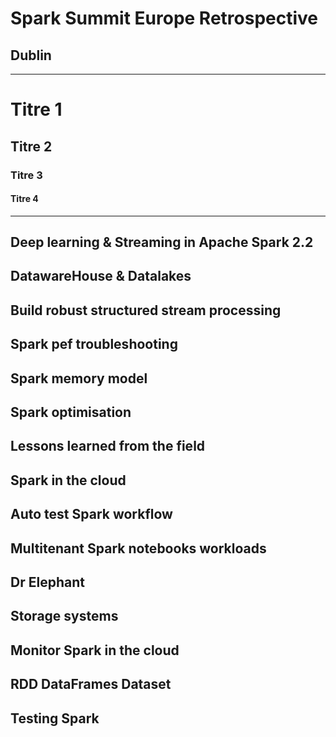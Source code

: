 # Spark Summit Europe Retrospective
## Dublin
---
# Titre 1
## Titre 2
### Titre 3
#### Titre 4
---
Deep learning & Streaming in Apache Spark 2.2
---
DatawareHouse & Datalakes
---
Build robust structured stream processing
---
Spark pef troubleshooting
---
Spark memory model
---
Spark optimisation
---
Lessons learned from the field
---
Spark in the cloud
---
Auto test Spark workflow
---
Multitenant Spark notebooks workloads
---
Dr Elephant
---
Storage systems
---
Monitor Spark in the cloud
---
RDD DataFrames Dataset
---
Testing Spark
---

